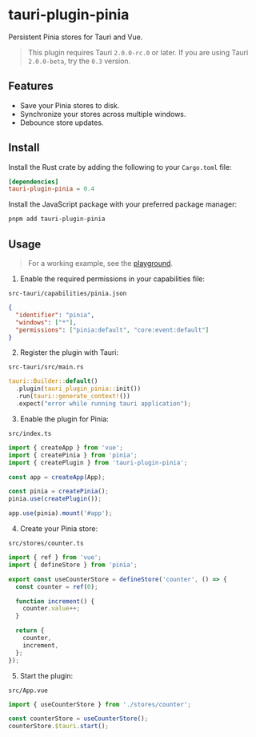 # tauri-plugin-pinia

Persistent Pinia stores for Tauri and Vue.

> This plugin requires Tauri `2.0.0-rc.0` or later. If you are using Tauri `2.0.0-beta`, try the `0.3` version.

## Features

- Save your Pinia stores to disk.
- Synchronize your stores across multiple windows.
- Debounce store updates.

## Install

Install the Rust crate by adding the following to your `Cargo.toml` file:

```toml
[dependencies]
tauri-plugin-pinia = 0.4
```

Install the JavaScript package with your preferred package manager:

```sh
pnpm add tauri-plugin-pinia
```

## Usage

> For a working example, see the [playground](https://github.com/ferreira-tb/tauri-plugin-pinia/tree/main/packages/playground).

1. Enable the required permissions in your capabilities file:

`src-tauri/capabilities/pinia.json`

```json
{
  "identifier": "pinia",
  "windows": ["*"],
  "permissions": ["pinia:default", "core:event:default"]
}
```

2. Register the plugin with Tauri:

`src-tauri/src/main.rs`

```rust
tauri::Builder::default()
  .plugin(tauri_plugin_pinia::init())
  .run(tauri::generate_context!())
  .expect("error while running tauri application");

```

3. Enable the plugin for Pinia:

`src/index.ts`

```ts
import { createApp } from 'vue';
import { createPinia } from 'pinia';
import { createPlugin } from 'tauri-plugin-pinia';

const app = createApp(App);

const pinia = createPinia();
pinia.use(createPlugin());

app.use(pinia).mount('#app');
```

4. Create your Pinia store:

`src/stores/counter.ts`

```ts
import { ref } from 'vue';
import { defineStore } from 'pinia';

export const useCounterStore = defineStore('counter', () => {
  const counter = ref(0);

  function increment() {
    counter.value++;
  }

  return {
    counter,
    increment,
  };
});
```

5. Start the plugin:

`src/App.vue`

```ts
import { useCounterStore } from './stores/counter';

const counterStore = useCounterStore();
counterStore.$tauri.start();
```
